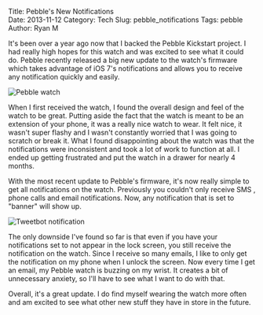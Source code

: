 Title: Pebble's New Notifications	
Date: 2013-11-12
Category: Tech
Slug: pebble_notifications
Tags: pebble
Author: Ryan M

It's been over a year ago now that I backed the Pebble Kickstart project. I had really high hopes for this watch and was excited to see what it could do. Pebble recently released a big new update to the watch's firmware which takes advantage of iOS 7's notifications and allows you to receive any notification quickly and easily.

![Pebble watch]( {static}/assets/articles/pebble-notifications/pebble.jpg )

When I first received the watch, I found the overall design and feel of the watch to be great. 
Putting aside the fact that the watch is meant to be an extension of your phone, it was a really nice watch to wear. It felt nice, it wasn't super flashy and I wasn't constantly worried that I was going to scratch or break it. What I found disappointing about the watch was that the notifications were inconsistent and took a lot of work to function at all. I ended up getting frustrated and put the watch in a drawer for nearly 4 months. 

With the most recent update to Pebble's firmware, it's now really simple to get all notifications on the watch. Previously you couldn't only receive SMS , phone calls and email notifications. Now, any notification that is set to "banner" will show up. 

![Tweetbot notification]( {static}/assets/articles/pebble-notifications/pebble2.jpg)

The only downside I've found so far is that even if you have your notifications set to not appear in the lock screen, you still receive the notification on the watch. Since I receive so many emails, I like to only get the notification on my phone when I unlock the screen. Now every time I get an email, my Pebble watch is buzzing on my wrist. It creates a bit of unnecessary anxiety, so I'll have to see what I want to do with that.

Overall, it's a great update. I do find myself wearing the watch more often and am excited to see what other new stuff they have in store in the future.
